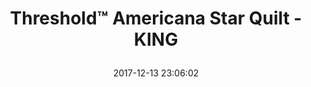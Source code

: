 ---
title: > #shorten me
  Threshold™ Americana Star Quilt - KING
name: >
  Threshold™ Americana Star Quilt - KING
date: "2017-12-13 23:06:02"
buy_now: "https://www.amazon.com/ThresholdTM-Americana-Star-Quilt-KING/dp/B011B2HH8S?SubscriptionId=AKIAIA5RBQIWQVTCUEUQ&tag=coldcutdeals-20&linkCode=xm2&camp=2025&creative=165953&creativeASIN=B011B2HH8S"
description_markdown: >-

  - 1 Quilt

  - size 104X92

  - 100% cotton


tweet_id_str: "941081807809843200"
price: "$88.99"
list_price: "undefined"
deal_price: "undefined"
you_save: "undefined"
asin: "B011B2HH8S"
image: "https://images-na.ssl-images-amazon.com/images/I/51a8yHlGB-L.jpg"
---